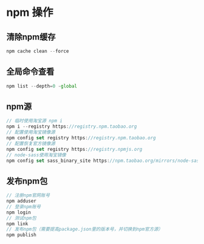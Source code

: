 # npm 操作

## 清除npm缓存

```js
npm cache clean --force
```

## 全局命令查看

```js
npm list --depth=0 -global
```

## npm源

```js
// 临时使用淘宝源 npm i
npm i --registry https://registry.npm.taobao.org
// 配置使用淘宝镜像源
npm config set registry https://registry.npm.taobao.org
// 配置恢复官方镜像源
npm config set registry https://registry.npmjs.org
// node-sass使用淘宝镜像
npm config set sass_binary_site https://npm.taobao.org/mirrors/node-sass/
```

## 发布npm包

```js
// 注册npm官网账号
npm adduser
// 登录npm账号
npm login
// 测试npm包
npm link
// 发布npm包（需要提高package.json里的版本号，并切换到npm官方源）
npm publish
```

